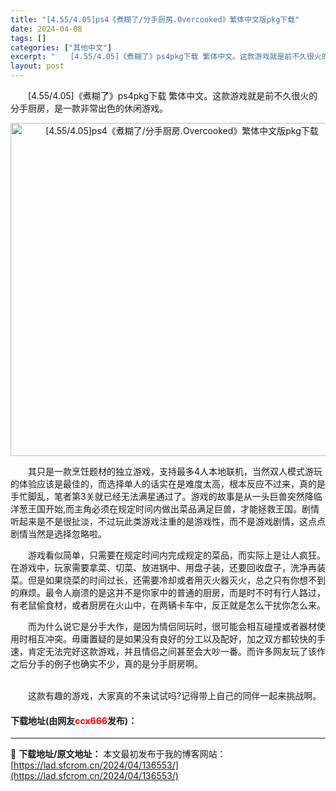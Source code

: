 ```yaml
---
title: "[4.55/4.05]ps4《煮糊了/分手厨房.Overcooked》繁体中文版pkg下载"
date: 2024-04-08
tags: []
categories: ["其他中文"]
excerpt: "　　[4.55/4.05]《煮糊了》ps4pkg下载 繁体中文。这款游戏就是前不久很火的分手厨房，是一款非常出色的休闲游戏。 　　其只是一款烹饪题材的独立游戏，支持最多4人本地联机，当然双人模式游玩的体验应该是最佳的，而选择单人的话实在是难度太高，根本反应不过来，真的是手忙脚乱，笔者第3关就已经无法&hellip;"
layout: post
---
```


 <p>　　[4.55/4.05]《煮糊了》ps4pkg下载 繁体中文。这款游戏就是前不久很火的分手厨房，是一款非常出色的休闲游戏。</p> <p align="center"><img align="" border="0" src="https://lad.sfcrom.cn/wp-content/uploads/2024/04/20240408_66138924489e9.webp" width="533" alt="[4.55/4.05]ps4《煮糊了/分手厨房.Overcooked》繁体中文版pkg下载" /></p> <p>　　其只是一款烹饪题材的独立游戏，支持最多4人本地联机，当然双人模式游玩的体验应该是最佳的，而选择单人的话实在是难度太高，根本反应不过来，真的是手忙脚乱，笔者第3关就已经无法满星通过了。游戏的故事是从一头巨兽突然降临洋葱王国开始,而主角必须在规定时间内做出菜品满足巨兽，才能拯救王国。剧情听起来是不是很扯淡，不过玩此类游戏注重的是游戏性，而不是游戏剧情，这点点剧情当然是选择忽略啦。</p> <p>　　游戏看似简单，只需要在规定时间内完成规定的菜品，而实际上是让人疯狂。在游戏中，玩家需要拿菜、切菜、放进锅中、用盘子装，还要回收盘子，洗净再装菜。但是如果烧菜的时间过长，还需要冷却或者用灭火器灭火，总之只有你想不到的麻烦。最令人崩溃的是这并不是你家中的普通的厨房，而是时不时有行人路过，有老鼠偷食材，或者厨房在火山中，在两辆卡车中，反正就是怎么干扰你怎么来。</p> <p>　　而为什么说它是分手大作，是因为情侣同玩时，很可能会相互碰撞或者器材使用时相互冲突。毋庸置疑的是如果没有良好的分工以及配好，加之双方都较快的手速，肯定无法完好这款游戏，并且情侣之间甚至会大吵一番。而许多网友玩了该作之后分手的例子也确实不少，真的是分手厨房啊。</p> <p><br />　　这款有趣的游戏，大家真的不来试试吗?记得带上自己的同伴一起来挑战啊。</p> <p><h4>下载地址(由网友<font color="red">ccx666</font>发布)：</h4></p> 

---
📖 **下载地址/原文地址：** 本文最初发布于我的博客网站：[https://lad.sfcrom.cn/2024/04/136553/](https://lad.sfcrom.cn/2024/04/136553/)
